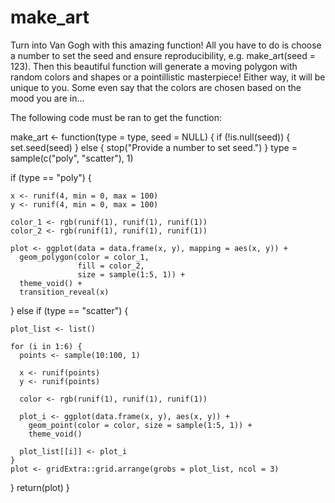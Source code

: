 # make_art
Turn into Van Gogh with this amazing function!
All you have to do is choose a number to set the seed and ensure reproducibility, e.g. make_art(seed = 123).
Then this beautiful function will generate a moving polygon with random colors and shapes or a pointillistic masterpiece!
Either way, it will be unique to you. Some even say that the colors are chosen based on the mood you are in...

The following code must be ran to get the function:

make_art <- function(type = type, seed = NULL) {
  if (!is.null(seed)) {
    set.seed(seed)
  } else {
    stop("Provide a number to set seed.")
  }
   type = sample(c("poly", "scatter"), 1)
  
   if (type == "poly") {
    
    x <- runif(4, min = 0, max = 100)
    y <- runif(4, min = 0, max = 100)
   
    color_1 <- rgb(runif(1), runif(1), runif(1))
    color_2 <- rgb(runif(1), runif(1), runif(1))
    
    plot <- ggplot(data = data.frame(x, y), mapping = aes(x, y)) +
      geom_polygon(color = color_1,
                   fill = color_2,
                   size = sample(1:5, 1)) +
      theme_void() +
      transition_reveal(x)
  } else if (type == "scatter") {
    
    plot_list <- list()
    
    for (i in 1:6) {
      points <- sample(10:100, 1)
      
      x <- runif(points)
      y <- runif(points)
      
      color <- rgb(runif(1), runif(1), runif(1))
      
      plot_i <- ggplot(data.frame(x, y), aes(x, y)) +
        geom_point(color = color, size = sample(1:5, 1)) +
        theme_void()
      
      plot_list[[i]] <- plot_i
    }
    plot <- gridExtra::grid.arrange(grobs = plot_list, ncol = 3)
  }
  return(plot)
}
